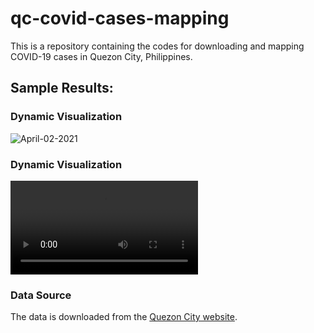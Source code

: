 # qc-covid-cases-mapping
This is a repository containing the codes for downloading and mapping COVID-19 cases in Quezon City, Philippines.

## Sample Results:

### Dynamic Visualization

![April-02-2021](https://user-images.githubusercontent.com/13530187/113497994-86140480-953b-11eb-8ac3-94c683a4dc08.png)

### Dynamic Visualization

![Dynamic map](https://user-images.githubusercontent.com/13530187/113498006-a2b03c80-953b-11eb-8e0a-e6387bc536f3.mp4)



### Data Source
The data is downloaded from the [Quezon City website](https://quezoncity.gov.ph/covid19counts).





